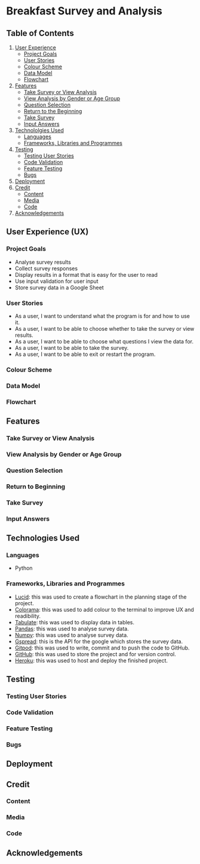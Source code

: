 # Breakfast Survey and Analysis

## Table of Contents
1. [User Experience](#user-experience-ux)
    - [Project Goals](#project-goals)
    - [User Stories](#user-stories)
    - [Colour Scheme](#colour-scheme)
    - [Data Model](#data-model)
    - [Flowchart](#flowchart)
2. [Features](#features)
    - [Take Survey or View Analysis](#take-survey-or-view-analysis)
    - [View Analysis by Gender or Age Group](#view-analysis-by-gender-or-age-group)
    - [Question Selection](#question-selection)
    - [Return to the Beginning](#return-to-beginning)
    - [Take Survey](#take-survey)
    - [Input Answers](#input-answers)
3. [Technololgies Used](#technologies-used)
    - [Languages](#languages)
    - [Frameworks, Libraries and Programmes](#frameworks-libraries-and-programmes)
4. [Testing](#testing)
    - [Testing User Stories](#testing-user-stories)
    - [Code Validation](#code-validation)
    - [Feature Testing](#feature-testing)
    - [Bugs](#bugs)
6. [Deployment](#deployment)
6. [Credit](#credit)
    - [Content](#content)
    - [Media](#media)
    - [Code](#code)
7. [Acknowledgements](#acknowledgements)

## User Experience (UX)

### Project Goals
- Analyse survey results 
- Collect survey responses
- Display results in a format that is easy for the user to read
- Use input validation for user input
- Store survey data in a Google Sheet

### User Stories
- As a user, I want to understand what the program is for and how to use it.
- As a user, I want to be able to choose whether to take the survey or view results.
- As a user, I want to be able to choose what questions I view the data for.
- As a user, I want to be able to take the survey.
- As a user, I want to be able to exit or restart the program. 

### Colour Scheme
### Data Model
### Flowchart

## Features

### Take Survey or View Analysis
### View Analysis by Gender or Age Group
### Question Selection
### Return to Beginning
### Take Survey 
### Input Answers


## Technologies Used
### Languages
- Python

### Frameworks, Libraries and Programmes
- [Lucid](https://lucid.app/documents#/dashboard): this was used to create a flowchart in the planning stage of the project.
- [Colorama](https://pypi.org/project/colorama/): this was used to add colour to the terminal to improve UX and readibility.
- [Tabulate](https://pypi.org/project/tabulate/): this was used to display data in tables. 
- [Pandas](https://pypi.org/project/pandas/): this was used to analyse survey data.
- [Numpy](https://pypi.org/project/numpy/): this was used to analyse survey data.
- [Gspread](https://docs.gspread.org/en/v5.7.0/): this is the API for the google which stores the survey data. 
- [Gitpod](https://www.gitpod.io/): this was used to write, commit and to push the code to GitHub. 
- [GitHub](https://github.com/): this was used to store the project and for version control.
- [Heroku](https://dashboard.heroku.com/login): this was used to host and deploy the finished project.

## Testing
### Testing User Stories
### Code Validation
### Feature Testing
### Bugs

## Deployment

## Credit
### Content
### Media
### Code

## Acknowledgements